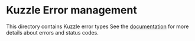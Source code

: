 # Kuzzle Error management

This directory contains Kuzzle error types
See the [documentation](https://docs.kuzzle.io/core/2/api/essentials/error-handling/) for more details about errors and status codes.
